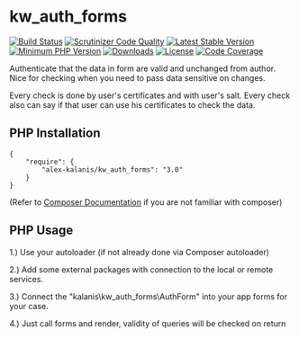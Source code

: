 # kw_auth_forms

[![Build Status](https://app.travis-ci.com/alex-kalanis/kw_auth_forms.svg?branch=master)](https://app.travis-ci.com/github/alex-kalanis/kw_auth_forms)
[![Scrutinizer Code Quality](https://scrutinizer-ci.com/g/alex-kalanis/kw_auth_forms/badges/quality-score.png?b=master)](https://scrutinizer-ci.com/g/alex-kalanis/kw_auth_forms/?branch=master)
[![Latest Stable Version](https://poser.pugx.org/alex-kalanis/kw_auth_forms/v/stable.svg?v=1)](https://packagist.org/packages/alex-kalanis/kw_auth_forms)
[![Minimum PHP Version](https://img.shields.io/badge/php-%3E%3D%207.3-8892BF.svg)](https://php.net/)
[![Downloads](https://img.shields.io/packagist/dt/alex-kalanis/kw_auth_forms.svg?v1)](https://packagist.org/packages/alex-kalanis/kw_auth_forms)
[![License](https://poser.pugx.org/alex-kalanis/kw_auth_forms/license.svg?v=1)](https://packagist.org/packages/alex-kalanis/kw_auth_forms)
[![Code Coverage](https://scrutinizer-ci.com/g/alex-kalanis/kw_auth_forms/badges/coverage.png?b=master&v=1)](https://scrutinizer-ci.com/g/alex-kalanis/kw_auth_forms/?branch=master)

Authenticate that the data in form are valid and unchanged from author.
Nice for checking when you need to pass data sensitive on changes.

Every check is done by user's certificates and with user's salt. Every
check also can say if that user can use his certificates to check the data.

## PHP Installation

```
{
    "require": {
        "alex-kalanis/kw_auth_forms": "3.0"
    }
}
```

(Refer to [Composer Documentation](https://github.com/composer/composer/blob/master/doc/00-intro.md#introduction) if you are not
familiar with composer)


## PHP Usage

1.) Use your autoloader (if not already done via Composer autoloader)

2.) Add some external packages with connection to the local or remote services.

3.) Connect the "kalanis\kw_auth_forms\AuthForm" into your app forms for your case.

4.) Just call forms and render, validity of queries will be checked on return


